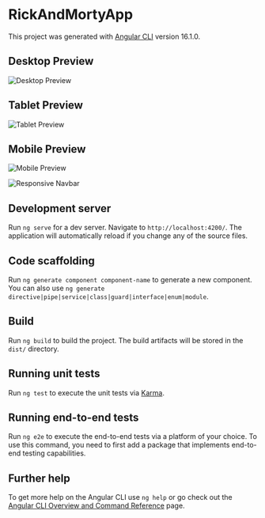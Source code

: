 # RickAndMortyApp

This project was generated with [Angular CLI](https://github.com/angular/angular-cli) version 16.1.0.

## Desktop Preview

![Desktop Preview](/public/imgs/desktop-prev.jpeg)

## Tablet Preview

![Tablet Preview](/public/imgs/tablet-prev.jpeg)

## Mobile Preview

![Mobile Preview](/public/imgs/mobile-prev.jpeg)

![Responsive Navbar](/public/imgs/responsive-nav-prev.jpeg)

## Development server

Run `ng serve` for a dev server. Navigate to `http://localhost:4200/`. The application will automatically reload if you change any of the source files.

## Code scaffolding

Run `ng generate component component-name` to generate a new component. You can also use `ng generate directive|pipe|service|class|guard|interface|enum|module`.

## Build

Run `ng build` to build the project. The build artifacts will be stored in the `dist/` directory.

## Running unit tests

Run `ng test` to execute the unit tests via [Karma](https://karma-runner.github.io).

## Running end-to-end tests

Run `ng e2e` to execute the end-to-end tests via a platform of your choice. To use this command, you need to first add a package that implements end-to-end testing capabilities.

## Further help

To get more help on the Angular CLI use `ng help` or go check out the [Angular CLI Overview and Command Reference](https://angular.io/cli) page.
